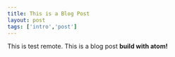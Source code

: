 ```yaml
---
title: This is a Blog Post
layout: post
tags: ['intro','post']
---
```


This is test remote. This is a  blog post  **build with atom!** 
